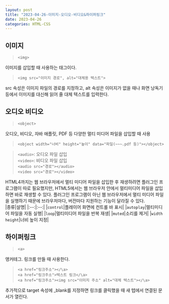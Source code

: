 ```yaml
---
layout: post
title: "2023-04-26-이미지-오디오-비디오&하이퍼링크"
date: 2023-04-26
categories: HTML-CSS
---
```

## 이미지
> `<img>`

이미지를 삽입할 때 사용하는 태그이다.
> `<img src="이미지 경로", alt="대체용 텍스트">`

src 속성은 이미지 파일의 경로를 지정하고, alt 속성은 이미지가 없을 때나 화면 낭독기 등에서 이미지를 대신해 읽어 줄 대체 텍스트를 입력한다.

## 오디오 비디오
> `<object>`

오디오, 비디오, 자바 애플릿, PDF 등 다양한 멀티 미디어 파일을 삽입할 때 사용
> `<object width="너비" height="높이" data="파일(~~~.pdf 등)"></object>`  

> `<audio>`: 오디오 파일 삽입  
> `<video>`: 비디오 파일 삽입  
> `<audio src="경로"></audio>`  
> `<video src="경로"></video>`  

HTML4까지는 웹 브라우저에서 멀티 미디어 파일을 삽입한 후 재생하려면 플러그인 프로그램이 따로 필요했지만, HTML5에서는 웹 브라우저 안에서 멀티미디어 파일을 삽입하면 바로 재생할 수 있다. 플러그인 프로그램이 아닌 웹 브라우저에서 멀티 미디어 파일을 실행하기 때문에 브라우저마다, 버전마다 지원하는 기능이 달라질 수 있다.  
|종류|설명|
|:--:|:--:|
|`control`|플레이어 화면에 컨트롤 바 표시|
|`autoplay`|멀티미디어 파일을 자동 실행|
|`loop`|멀티미디어 파일을 반복 재생|
|`muted`|소리를 제거|
|`width height`|너비 높이 지정|

## 하이퍼링크
> `<a>`

앵커테그. 링크를 만들 때 사용한다.  
> `<a href="링크주소"></\a>`  
> `<a href="링크주소">텍스트 링크</\a>`  
> `<a href="링크주소"><img src="이미지 주소" alt="대체 텍스트"></\a>`  

추가적으로 target 속성에 _blank를 지정하면 링크를 클릭했을 때 새 텝에서 연결된 문서가 열린다.